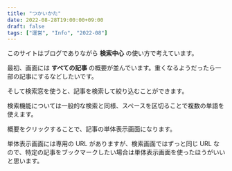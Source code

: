 ```yaml
---
title: "つかいかた"
date: 2022-08-28T19:00:00+09:00
draft: false
tags: ["運営", "Info", "2022-08"]
---
```


このサイトはブログでありながら **検索中心** の使い方で考えています。

最初、画面には **すべての記事** の概要が並んでいます。重くなるようだったら一部の記事にするなどしたいです。

そして検索窓を使うと、記事を検索して絞り込むことができます。

検索機能については一般的な検索と同様、スペースを区切ることで複数の単語を使えます。

概要をクリックすることで、記事の単体表示画面になります。

単体表示画面には専用の URL がありますが、検索画面ではずっと同じ URL なので、特定の記事をブックマークしたい場合は単体表示画面を使ったほうがいいと思います。
